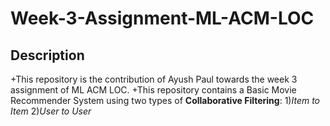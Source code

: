 # Week-3-Assignment-ML-ACM-LOC

## Description
+This repository is the contribution of Ayush Paul towards the week 3 assignment of ML ACM LOC.
+This repository contains a Basic Movie Recommender System using two types of **Collaborative Filtering**: 1)*Item to Item*  2)*User to User*
